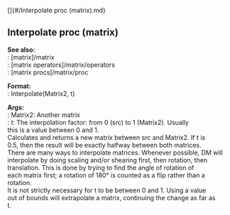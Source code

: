 []{#/Interpolate proc (matrix).md}    
## Interpolate proc (matrix)    
**See also:**    
:   [matrix]/matrix    
:   [matrix operators]/matrix/operators    
:   [matrix procs]/matrix/proc    
<!-- -->    
**Format:**    
:   Interpolate(Matrix2, t)    
<!-- -->    
**Args:**    
:   Matrix2: Another matrix    
:   t: The interpolation factor: from 0 (src) to 1 (Matrix2). Usually    
    this is a value between 0 and 1.    
Calculates and returns a new matrix between src and Matrix2. If t is    
0.5, then the result will be exactly halfway between both matrices.    
There are many ways to interpolate matrices. Whenever possible, DM will    
interpolate by doing scaling and/or shearing first, then rotation, then    
translation. This is done by trying to find the angle of rotation of    
each matrix first; a rotation of 180° is counted as a flip rather than a    
rotation.    
It is not strictly necessary for t to be between 0 and 1. Using a value    
out of bounds will extrapolate a matrix, continuing the change as far as    
t.  